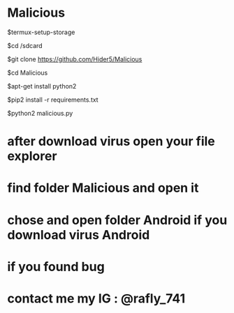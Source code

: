 # Malicious

$termux-setup-storage

$cd /sdcard

$git clone https://github.com/Hider5/Malicious

$cd Malicious

$apt-get install python2

$pip2 install -r requirements.txt

$python2 malicious.py

# after download virus open your file explorer
# find folder Malicious and open it
# chose and open folder Android if you download virus Android

# if you found bug
# contact me my IG : @rafly_741
